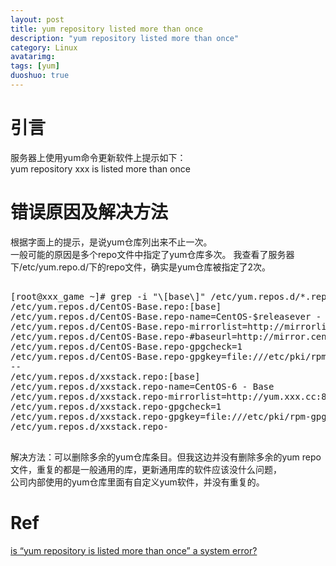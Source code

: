 ```yaml
---
layout: post
title: yum repository listed more than once
description: "yum repository listed more than once"
category: Linux
avatarimg:
tags: [yum]
duoshuo: true
---
```


# 引言
服务器上使用yum命令更新软件上提示如下：  
yum repository xxx is listed more than once

# 错误原因及解决方法
根据字面上的提示，是说yum仓库列出来不止一次。  
一般可能的原因是多个repo文件中指定了yum仓库多次。
我查看了服务器下/etc/yum.repo.d/下的repo文件，确实是yum仓库被指定了2次。

<pre>

[root@xxx_game ~]# grep -i "\[base\]" /etc/yum.repos.d/*.repo -A 5
/etc/yum.repos.d/CentOS-Base.repo:[base]
/etc/yum.repos.d/CentOS-Base.repo-name=CentOS-$releasever - Base
/etc/yum.repos.d/CentOS-Base.repo-mirrorlist=http://mirrorlist.centos.org/?release=$releasever&arch=$basearch&repo=os&infra=$infra
/etc/yum.repos.d/CentOS-Base.repo-#baseurl=http://mirror.centos.org/centos/$releasever/os/$basearch/
/etc/yum.repos.d/CentOS-Base.repo-gpgcheck=1
/etc/yum.repos.d/CentOS-Base.repo-gpgkey=file:///etc/pki/rpm-gpg/RPM-GPG-KEY-CentOS-6
--
/etc/yum.repos.d/xxstack.repo:[base]
/etc/yum.repos.d/xxstack.repo-name=CentOS-6 - Base
/etc/yum.repos.d/xxstack.repo-mirrorlist=http://yum.xxx.cc:81/mirrorlist/centos_base.mirrorlist
/etc/yum.repos.d/xxstack.repo-gpgcheck=1
/etc/yum.repos.d/xxstack.repo-gpgkey=file:///etc/pki/rpm-gpg/RPM-GPG-KEY-CentOS-6
/etc/yum.repos.d/xxstack.repo-

</pre>

解决方法：可以删除多余的yum仓库条目。但我这边并没有删除多余的yum repo文件，重复的都是一般通用的库，更新通用库的软件应该没什么问题，  
公司内部使用的yum仓库里面有自定义yum软件，并没有重复的。

# Ref
[is “yum repository is listed more than once” a system error?](http://stackoverflow.com/questions/22662349/is-yum-repository-is-listed-more-than-once-a-system-error)  



